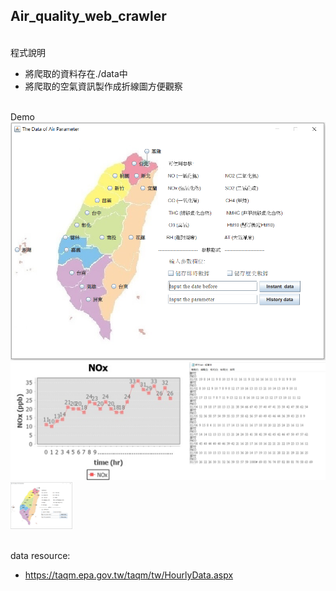 ## Air_quality_web_crawler

</br>程式說明
* 將爬取的資料存在./data中
* 將爬取的空氣資訊製作成折線圖方便觀察

</br>Demo
![image](./README/README1.PNG)
![image](./README/README2.png)
<img src="./README/README1.PNG" style="zoom:10%" />

</br>data resource:
* https://taqm.epa.gov.tw/taqm/tw/HourlyData.aspx